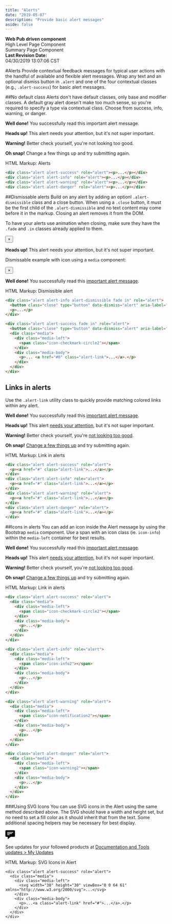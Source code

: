 ```yaml
---
title: "Alerts"
date: "2019-05-07"
description: "Provide basic alert messages"
aside: false
---
```

<div class="mt1 alert alert-info text-center">
  <div class="row ">
    <div class="col-md-3">
      <strong>Web Pub driven component</strong>
    </div>
    <div class="col-md-3 ">
      <span class="icon-cancel-circle22 alert-success"></span> High Level Page Component </div>
    <div class="col-md-3 ">
      <span class="icon-checkmark-circle2 alert-success"></span> Summary Page Component </div>
    <div class="col-md-3  ">
      <strong>Last Revision Date:</strong>
      <br>
      <script> document.write(document.lastModified);
      </script>04/30/2019 13:07:06 CST
    </div>
  </div>
</div>

#Alerts
Provide contextual feedback messages for typical user actions with the handful of available and flexible alert messages. Wrap any text and an optional dismiss button in `.alert` and one of the four contextual classes (e.g., `.alert-success`) for basic alert messages.

##No default class
Alerts don't have default classes, only base and modifier classes. A default gray alert doesn't make too much sense, so you're required to specify a type via contextual class. Choose from success, info, warning, or danger.

<div class="alert alert-success" role="alert">
<p><strong>Well done!</strong> You successfully read this important alert message.</p>
</div>
<div class="alert alert-info" role="alert">
<p><strong>Heads up!</strong> This alert needs your attention, but it's not super important.</p>
</div>
<div class="alert alert-warning" role="alert">
<p><strong>Warning!</strong> Better check yourself, you're not looking too good.</p>
</div>
<div class="alert alert-danger" role="alert">
<p><strong>Oh snap!</strong> Change a few things up and try submitting again.</p>
</div>

<p class="segment-subtitle">HTML Markup: Alerts</p>

```html
<div class="alert alert-success" role="alert"><p>...</p></div>
<div class="alert alert-info" role="alert"><p>...</p></div>
<div class="alert alert-warning" role="alert"><p>...</p></div>
<div class="alert alert-danger" role="alert"><p>...</p></div>
```




##Dismissable alerts
Build on any alert by adding an optionl `.alert-dismissible` class and a close button. When using a `.close` button, it must be the first child of the `.alert-dismissible` and no text content may come before it in the markup. Closing an alert removes it from the DOM.

To have your alerts use animation when closing, make sure they have the `.fade` and `.in` classes already applied to them.

<div class="alert alert-info alert-dismissible fade in" role="alert">
<button class="close" type="button" data-dismiss="alert" aria-label="close"><span aria-hidden="true">×</span></button>
<p><strong>Heads up!</strong> This alert needs your attention, but it's not super important.</p>
</div>

Dismissable example with icon using a `media` component:
<div class="alert alert-success fade in" role="alert">
                  <button class="close" type="button" data-dismiss="alert" aria-label="close"><span aria-hidden="true">×</span></button>
                  <div class="media">
                    <div class="media-left">
                      <span class="icon-checkmark-circle2"></span>
                    </div>
                    <div class="media-body">
                      <p><strong>Well done!</strong> You successfully read this <a href="#0" class="alert-link">important alert message</a>.</p>
                    </div>
                  </div>
                </div>

<p class="segment-subtitle">HTML Markup: Dismissible alert</p>

```html
<div class="alert alert-info alert-dismissible fade in" role="alert">
  <button class="close" type="button" data-dismiss="alert" aria-label="close"><span aria-hidden="true">&times;</span></button>
  <p>...</p>
</div>

<div class="alert alert-success fade in" role="alert">
  <button class="close" type="button" data-dismiss="alert" aria-label="close"><span aria-hidden="true">&times;</span></button>
  <div class="media">
    <div class="media-left">
      <span class="icon-checkmark-circle2"></span>
    </div>
    <div class="media-body">
      <p>... <a href="#0" class="alert-link">...</a>.</p>
    </div>
  </div>
</div>
```

## Links in alerts
Use the `.alert-link` utility class to quickly provide matching colored links within any alert.

<div class="alert alert-success" role="alert">
  <p><strong>Well done!</strong> You successfully read this <a class="alert-link" href="#0">important alert message</a>.</p>
</div>
<div class="alert alert-info" role="alert">
  <p><strong>Heads up!</strong> This alert <a href="#0" class="alert-link">needs your attention</a>, but it's not super important.</p>
</div>
<div class="alert alert-warning" role="alert">
  <p><strong>Warning!</strong> Better check yourself, you're <a href="#0" class="alert-link">not looking too good</a>.</p>
</div>
<div class="alert alert-danger" role="alert">
  <p><strong>Oh snap!</strong> <a href="#0" class="alert-link">Change a few things up</a> and try submitting again.</p>
</div>

<p class="segment-subtitle">HTML Markup: Link in alerts</p>

```html
<div class="alert alert-success" role="alert">
  <p><a href="#" class="alert-link">...</a></p>
</div>
<div class="alert alert-info" role="alert">
  <p><a href="#" class="alert-link">...</a></p>
</div>
<div class="alert alert-warning" role="alert">
  <p><a href="#" class="alert-link">...</a></p>
</div>
<div class="alert alert-danger" role="alert">
  <p><a href="#" class="alert-link">...</a></p>
</div>
```

##Icons in alerts
You can add an icon inside the Alert message by using the Bootstrap `media` component. Use a span with an icon class (ie. `icon-info`) within the `media-left` container for best results.

<div class="alert alert-success" role="alert">
    <div class="media">
      <div class="media-left">
        <span class="icon-checkmark-circle2"></span>
      </div>
      <div class="media-body">
        <p><strong>Well done!</strong> You successfully read this <a href="#0" class="alert-link">important alert message</a>.</p>
      </div>
    </div>
  </div>
  <div class="alert alert-info" role="alert">
    <div class="media">
      <div class="media-left">
        <span class="icon-info2"></span>
      </div>
      <div class="media-body">
        <p><strong>Heads up!</strong> This alert <a href="#0" class="alert-link">needs your attention</a>, but it's not super important.</p>
      </div>
    </div>
  </div>
  <div class="alert alert-warning" role="alert">
    <div class="media">
      <div class="media-left">
        <span class="icon-notification2"></span>
      </div>
      <div class="media-body">
        <p><strong>Warning!</strong> Better check yourself, you're <a href="#0" class="alert-link">not looking too good</a>.</p>
      </div>
    </div>
  </div>
  <div class="alert alert-danger" role="alert">
    <div class="media">
      <div class="media-left">
        <span class="icon-warning2"></span>
      </div>
      <div class="media-body">
        <p><strong>Oh snap!</strong> <a href="#0" class="alert-link">Change a few things up</a> and try submitting again.</p>
      </div>
    </div>
  </div>

<p class="segment-subtitle">HTML Markup: Link in alerts</p>

```html
<div class="alert alert-success" role="alert">
  <div class="media">
    <div class="media-left">
      <span class="icon-checkmark-circle2"></span>
    </div>
    <div class="media-body">
      <p>...</p>
    </div>
  </div>
</div>

<div class="alert alert-info" role="alert">
  <div class="media">
    <div class="media-left">
      <span class="icon-info2"></span>
    </div>
    <div class="media-body">
      <p>...</p>
    </div>
  </div>
</div>

<div class="alert alert-warning" role="alert">
  <div class="media">
    <div class="media-left">
      <span class="icon-notification2"></span>
    </div>
    <div class="media-body">
      <p>...</p>
    </div>
  </div>
</div>

<div class="alert alert-danger" role="alert">
  <div class="media">
    <div class="media-left">
      <span class="icon-warning2"></span>
    </div>
    <div class="media-body">
      <p>...</p>
    </div>
  </div>
</div>
```

###Using SVG Icons
You can use SVG icons in the Alert using the same method described above. The SVG should have a width and height set, but no need to set a fill color as it should inherit that from the text. Some additional spacing helpers may be necessary for best display.

<div class="alert alert-info" role="alert">
  <div class="media">
    <div class="media-left">
      <svg width="30" height="30" viewBox="0 0 64 61" xmlns="http://www.w3.org/2000/svg">
        <path d="M58,0 L6,0 C2.7,0 0,2.7 0,6 L0,38 C0,41.3 2.7,44 6,44 L16,44 L16,60 L35.2,44 L58,44 C61.3,44 64,41.3 64,38 L64,6 C64,2.7 61.3,0 58,0 L58,0 Z M12,28 L28,28 L28,32 L12,32 L12,28 Z M12,20 L44,20 L44,24 L12,24 L12,20 Z M12,12 L52,12 L52,16 L12,16 L12,12 Z"></path>
      </svg>
    </div>
    <div class="media-body">
      <p>See updates for your followed products at <a class="alert-link" href="page-my-updates.html#myUpdates">Documentation and Tools updates &gt; My Updates</a></p>
    </div>
  </div>
</div>

<p class="segment-subtitle">HTML Markup: SVG Icons in Alert</p>

```hrml
<div class="alert alert-success" role="alert">
  <div class="media">
    <div class="media-left">
      <svg width="30" height="30" viewBox="0 0 64 61" xmlns="http://www.w3.org/2000/svg">...</svg>
    </div>
    <div class="media-body">
      <p>...<a class="alert-link" href="#">...</a>.</p>
    </div>
  </div>
</div>
```